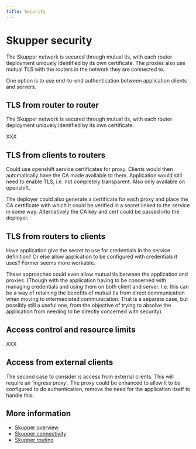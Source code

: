 ```yaml
---
title: Security
---
```


# Skupper security

The Skupper network is secured through mutual tls, with each router
deployment uniquely identified by its own certificate.  The proxies
also use mutual TLS with the routers in the network they are connected
to.

One option is to use end-to-end authentication between application
clients and servers.

## TLS from router to router

The Skupper network is secured through mutual tls, with each router
deployment uniquely identified by its own certificate.

XXX

## TLS from clients to routers

Could use openshift service certificates for proxy. Clients would then
automatically have the CA made available to them. Application would
still need to enable TLS, i.e. not completely transparent. Also only
available on openshift.

The deployer could also generate a certificate for each proxy and
place the CA certificate with which it could be verified in a secret
linked to the service in some way. Alternatively the CA key and cert
could be passed into the deployer.

## TLS from routers to clients

Have application give the secret to use for credentials in the service
definition? Or else allow application to be configured with
credentials it uses? Former seems more workable.

These approaches could even allow mutual tls between the application
and proxies. (Though with the application having to be concerned with
managing credentials and using them on both client and
server. I.e. this can be a way of retaining the benefits of mutual tls
from direct communication when moving to intermediated
communication. That is a separate case, but possibly still a useful
one, from the objective of trying to absolve the application from
needing to be directly concerned with security).

## Access control and resource limits

XXX

## Access from external clients

The second case to consider is access from external clients. This will
require an 'ingress proxy'. The proxy could be enhanced to allow it to
be configured to do authentication, remove the need for the
application itself to handle this.

## More information

 - [Skupper overview](overview.html)
 - [Skupper connectivity](connectivity.html)
 - [Skupper routing](routing.html)

